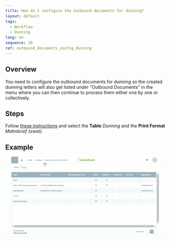```yaml
---
title: How do I configure the outbound documents for dunning?
layout: default
tags:
  - Workflow
  - Dunning
lang: en
sequence: 20
ref: outbound_documents_config_dunning
---
```


## Overview
You need to configure the outbound documents for dunning so the created dunning letters will also get listed under "Outbound Documents" in the menu where you can then continue to process them either one by one or collectively.

## Steps
Follow [these instructions](Outbound_Documents_Config) and select the **Table** *Dunning* and the **Print Format** *Mahnbrief (swat)*.

## Example
![](assets/Outbound_documents_config+dunning.gif)
